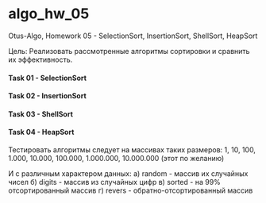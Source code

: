 # algo_hw_05
Otus-Algo, Homework 05 - SelectionSort, InsertionSort, ShellSort, HeapSort

Цель: Реализовать рассмотренные алгоритмы сортировки и сравнить их эффективность.

#### Task 01 - SelectionSort
#### Task 02 - InsertionSort
#### Task 03 - ShellSort
#### Task 04 - HeapSort

Тестировать алгоритмы следует на массивах таких размеров:
1, 10, 100, 1.000, 10.000, 100.000, 1.000.000, 10.000.000 (этот по желанию)

И с различным характером данных:
а) random - массив их случайных чисел
б) digits - массив из случайных цифр
в) sorted - на 99% отсортированный массив
г) revers - обратно-отсортированный массив
